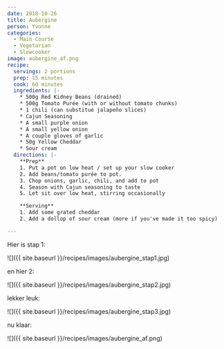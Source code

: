 ```yaml
---
date: 2018-10-26
title: Aubergine
person: Yvonne
categories:
  - Main Course
  - Vegetarian
  - Slowcooker
image: aubergine_af.png
recipe:
  servings: 2 portions
  prep: 15 minutes
  cook: 60 minutes
  ingredients: |-
    * 500g Red Kidney Beans (drained)
    * 500g Tomato Purée (with or without tomato chunks)
    * 1 chili (can substitue jalapeño slices)
    * Cajun Seasoning
    * A small purple onion
    * A small yellow onion
    * A couple gloves of garlic
    * 50g Yellow Cheddar
    * Sour cream
  directions: |-
    **Prep**
    1. Put a pot on low heat / set up your slow cooker
    2. Add beans/tomato purée to pot.
    3. Chop onions, garlic, chili, and add to pot
    4. Season with Cajun seasoning to taste
    5. Let sit over low heat, stirring occasionally

    **Serving**
    1. Add some grated cheddar
    2. Add a dollop of sour cream (more if you've made it too spicy)

---
```


Hier is stap 1:

![]({{ site.baseurl }}/recipes/images/aubergine_stap1.jpg)

en hier 2:

![]({{ site.baseurl }}/recipes/images/aubergine_stap2.jpg)

lekker leuk:

![]({{ site.baseurl }}/recipes/images/aubergine_stap3.jpg)

nu klaar:

![]({{ site.baseurl }}/recipes/images/aubergine_af.png)
